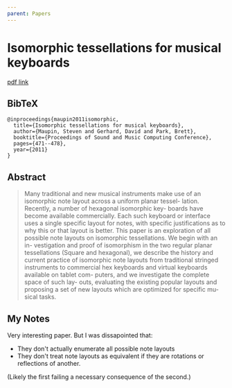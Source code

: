 ```yaml
---
parent: Papers
---
```


# Isomorphic tessellations for musical keyboards

[pdf link](http://smc.afim-asso.org/smc11/papers/smc2011_169.pdf)

## BibTeX
```
@inproceedings{maupin2011isomorphic,
  title={Isomorphic tessellations for musical keyboards},
  author={Maupin, Steven and Gerhard, David and Park, Brett},
  booktitle={Proceedings of Sound and Music Computing Conference},
  pages={471--478},
  year={2011}
}

```

## Abstract

> Many traditional and new musical instruments make use of
an isomorphic note layout across a uniform planar tessel-
lation. Recently, a number of hexagonal isomorphic key-
boards have become available commercially. Each such
keyboard or interface uses a single specific layout for notes,
with specific justifications as to why this or that layout is
better. This paper is an exploration of all possible note
layouts on isomorphic tessellations. We begin with an in-
vestigation and proof of isomorphism in the two regular
planar tessellations (Square and hexagonal), we describe
the history and current practice of isomorphic note layouts
from traditional stringed instruments to commercial hex
keyboards and virtual keyboards available on tablet com-
puters, and we investigate the complete space of such lay-
outs, evaluating the existing popular layouts and proposing
a set of new layouts which are optimized for specific mu-
sical tasks.


## My Notes

Very interesting paper. But I was dissapointed that:
- They don't actually enumerate all possible note layouts
- They don't treat note layouts as equivalent if they are rotations or reflections of another.

(Likely the first failing a necessary consequence of the second.)
